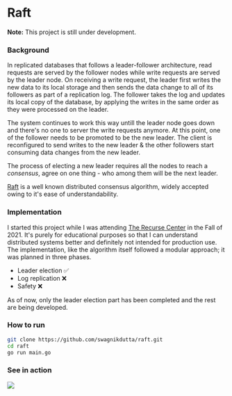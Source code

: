 # Raft

**Note:** This project is still under development.

### Background

In replicated databases that follows a leader-follower architecture, read requests are served by the follower nodes while write requests are served by the leader node. On receiving a write request, the leader first writes the new data to its local storage and then sends the data change to all of its followers as part of a replication log. The follower takes the log and updates its local copy of the database, by applying the writes in the same order as they were processed on the leader. 

The system continues to work this way untill the leader node goes down and there's no one to server the write requests anymore. At this point, one of the follower needs to be promoted to be the new leader. The client is reconfigured to send writes to the new leader & the other followers start consuming data changes from the new leader. 

The process of electing a new leader requires all the nodes to reach a _consensus_, agree on one thing - who among them will be the next leader. 

[Raft](https://raft.github.io/raft.pdf) is a well known distributed consensus algorithm, widely accepted owing to it's ease of understandability. 

### Implementation

I started this project while I was attending [The Recurse Center](https://www.recurse.com/) in the Fall of 2021. It's purely for educational purposes so that I can understand distributed systems better and definitely not intended for production use. The implementation, like the algorithm itself followed a modular approach; it was planned in three phases. 
- Leader election :white_check_mark:
- Log replication :x:
- Safety :x:

As of now, only the leader election part has been completed and the rest are being developed.

### How to run

```bash
git clone https://github.com/swagnikdutta/raft.git
cd raft
go run main.go
```


### See in action

![](https://imgur.com/a/7qqlPNi)
